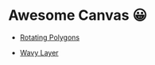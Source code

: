 # Awesome Canvas 😀

- [Rotating Polygons](https://github.com/Dev-JeromeBaek/awesome-web-styling/tree/master/canvas/rotating-polygons)

- [Wavy Layer](https://github.com/Dev-JeromeBaek/awesome-web-styling/tree/master/canvas/wavy-layer)
